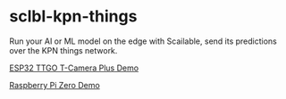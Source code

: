# sclbl-kpn-things
Run your AI or ML model on the edge with Scailable, send its predictions over the KPN things network.

[ESP32 TTGO T-Camera Plus Demo](https://github.com/scailable/sclbl-kpn-things/tree/main/scailable_runtime_masters/esp32_ttgo_cam_plus)

[Raspberry Pi Zero Demo](https://github.com/scailable/sclbl-kpn-things/tree/main/scailable_runtime_masters/raspberry_pi_zero)

